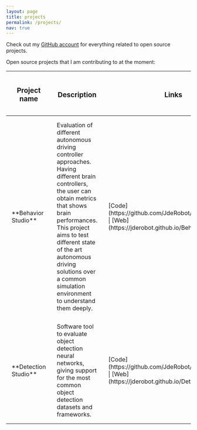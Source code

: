 ```yaml
---
layout: page
title: projects
permalink: /projects/
nav: true
---
```


Check out my [GitHub account](https://github.com/sergiopaniego) for everything related to open source projects.

Open source projects that I am contributing to at the moment:

<style>
table{
    border-collapse: collapse;
    border-spacing: 0;
}

th{
    border-bottom:1px solid #000000;
    padding: 15px;
}

td{
    padding: 15px;
}
</style>

<table>
    <colgroup>
        <col width="25%" />
        <col width="60%" />
        <col width="15%" />
    </colgroup>
    <thead>
        <tr class="header">
            <th><h3>Project name</h3></th>
            <th><h3>Description</h3></th>
            <th><h3>Links</h3></th>
        </tr>
    </thead>
    <tbody>
        <tr>
            <td markdown="span">**Behavior Studio**</td>
            <td markdown="span">Evaluation of different autonomous driving controller approaches. Having different brain controllers, the user can 
            obtain metrics that shows brain performances. This project aims to test different state of the art autonomous driving solutions over a common
            simulation environment to understand them deeply.</td>
            <td markdown="span">[Code](https://github.com/JdeRobot/BehaviorStudio) | [Web](https://jderobot.github.io/BehaviorStudio/)</td>
        </tr>
        <tr>
            <td markdown="span">**Detection Studio**</td>
            <td markdown="span">Software tool to evaluate object detection neural networks, giving support for the most common object detection datasets and frameworks.</td>
            <td markdown="span">[Code](https://github.com/JdeRobot/DetectionStudio) | [Web](https://jderobot.github.io/DetectionStudio/)</td>
        </tr>
    </tbody>
</table>